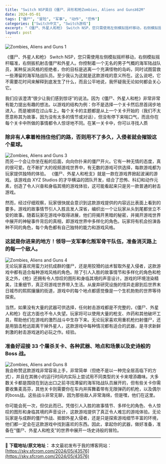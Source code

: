 ```yaml
---
title: "Switch NSP英日《僵尸、异形和枪Zombies, Aliens and Guns》82M"
date: 2024-05-01
tags: ["僵尸", "冒险", "军事", "动作", "恐怖"]
categories: ["Switch中文", "Switch游戏"]
excerpt: "《僵尸、外星人和枪》 Switch NSP，您只需使用左侧模拟摇杆移动，右侧模拟摇杆瞄准，右侧扳机射击僵尸和外星人。你控制着一个无名的男子气概的海军陆战队员，某种反派风格的拒绝者，你的目标是逃离一个充满怪物的岛屿，同时试图营救一些滞留的海军陆战队员。至少我认为这就是这款游戏的意义所在。这么说吧，它不&hellip;"
layout: post
---
```


<img class="aligncenter" src="https://sky.sfcrom.com/wp-content/uploads/2024/05/20240501091033-2b989.jpeg" alt="Zombies, Aliens and Guns 1" />

《僵尸、外星人和枪》 Switch NSP，您只需使用左侧模拟摇杆移动，右侧模拟摇杆瞄准，右侧扳机射击僵尸和外星人。你控制着一个无名的男子气概的海军陆战队员，某种反派风格的拒绝者，你的目标是逃离一个充满怪物的岛屿，同时试图营救一些滞留的海军陆战队员。至少我认为这就是这款游戏的意义所在。这么说吧，它不需要花时间来解释到底发生了什么，而且公平地说，我怀疑我无论如何都会关心它。

我们应该澄清“很少让我们感到惊讶”的说法。因为《僵尸、外星人和枪》非常非常有能力提出有趣的想法。以游戏的结构为例：你不是选择一个关卡然后昂首阔步地进入，而是被绑在过山车上。每个关卡的主题都是从上一个关卡开始的（我们不太愿意称其为故事，因为没有太多的情节或对话），但没有停下来喘口气，而且你在每个关卡中所做的事情都令人惊讶地不同。在某一关卡中，你可以寻找人质
<h3>除非有人拿着枪挡住他们的路，否则用不了多久，入侵者就会摧毁这个星球。</h3>
<div><img src="https://sky.sfcrom.com/wp-content/uploads/2024/05/20240501091037-55582.jpeg" alt="Zombies, Aliens and Guns 3" /></div>
而另一个会让你坐在船的后面，向向你扑来的僵尸开火。它有一种无情的态度，真的很可爱。在不断扩大的视频游戏世界中，有无数的游戏可供选择，每款游戏都为玩家提供独特的体验。 《僵尸、外星人和枪支》就是一款在游戏界掀起波澜的游戏。该游戏由 XYZ Studios 的才华横溢的团队开发，结合​​了恐怖、科幻和动作元素，创造了令人兴奋和身临其境的游戏体验，这可能看起来只是另一款普通的射击游戏。

然而，经过仔细观察，玩家很快就会意识到这款游戏提供的内容远比表面上看到的要多。游戏的故事情节引人入胜且发人深省，编织出一个让玩家从头到尾都坐立不安的故事。随着玩家在游戏中取得进展，他们将揭开黑暗的秘密，并揭开游戏世界中展开的神秘事件背后的真相，即游戏世界中多样化的角色。玩家将有机会扮演各种不同的角色，每个角色都有自己独特的能力和游戏风格。
<h3>这就是你进来的地方！领导一支军事化叛军骨干队伍，准备消灭路上的每一个敌人。</h3>
<div><img src="https://sky.sfcrom.com/wp-content/uploads/2024/05/20240501091038-4e131.jpeg" alt="Zombies, Aliens and Guns 4" /></div>
无论玩家喜欢用蛮力对抗成群的僵尸，还是用狡猾的战术智取外星入侵者，这款游戏中都有适合每种游戏风格的角色。除了引人入胜的故事情节和多样化的角色和枪支之外，《枪》还拥有令人惊叹的图形和身临其境的声音设计。游戏的环境渲染精美，注重细节，真正将游戏世界带入生活。从废弃研究设施的怪异走廊到后世界末日城市的熙熙攘攘的街道，游戏中的每个地点都感觉像是一个生机勃勃的世界等待探索。

当然，如果没有大量的武器可供选择，任何射击游戏都是不完整的，《僵尸、外星人和枪》在这方面也不令人失望。玩家将可以使用大量的枪支、炸药和其他破坏工具，帮助他们在游戏的激烈战斗中生存下来。无论玩家喜欢用重机枪扫射僵尸，还是用狙击枪远距离干掉外星人，这款游戏中每种情况都有适合的武器，是寻求新鲜刺激的射击游戏迷的必玩之作。经验。
<h3>准备好迎接 33 个屠杀关卡、各种武器、地点和场景以及史诗般的 Boss 战。</h3>
<div><img src="https://sky.sfcrom.com/wp-content/uploads/2024/05/20240501091040-b612c.jpeg" alt="Zombies, Aliens and Guns 8" /></div>
我会称赞这款游戏非常容易上手，非常简单（但绝不是以一种完全居高临下的方式），并且在其微小的运行时间内实际上尝试用不同类型的关卡来增添趣味。大多数关卡都是围绕在到达出口之前寻找滞留的海军陆战队员展开的，但有些关卡你需要收集麦高芬，其他关卡则需要你在车内并挥舞着带有无限弹药的机枪，以及偶尔的boss战。这些战斗非常无聊，因为那些敌人非常海绵，但是嘿，他们在这里。

你可能会死一次，但仅此而已。凭借引人入胜的故事情节、多样化的角色、令人惊叹的图形和身临其境的声音设计，这款游戏提供了真正令人难忘的游戏体验。无论玩家是与成群的僵尸作战、抵御外星入侵者，还是只是探索游戏细节丰富的环境，他们都一定会在这款游戏中找到喜欢的东西。因此，拿起你的武器，做好准备，准备在“僵尸、外星人和枪支”的世界中展开一场史诗般的冒险。

---
📖 **下载地址/原文地址：** 本文最初发布于我的博客网站：[https://sky.sfcrom.com/2024/05/43576](https://sky.sfcrom.com/2024/05/43576)
